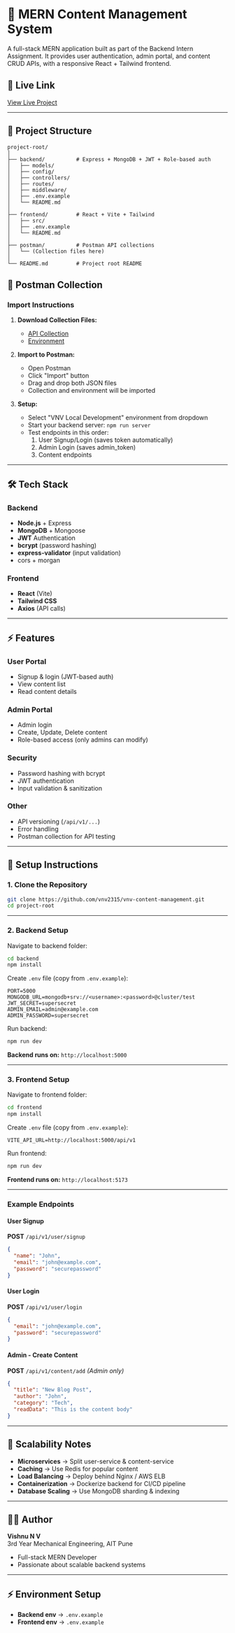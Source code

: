 # 🚀 MERN Content Management System

A full-stack MERN application built as part of the Backend Intern Assignment. It provides user authentication, admin portal, and content CRUD APIs, with a responsive React + Tailwind frontend.


## 🚀 Live Link

[View Live Project](https://your-live-project-link.com)

---

## 📂 Project Structure

```
project-root/
│
├── backend/          # Express + MongoDB + JWT + Role-based auth
│   ├── models/
│   ├── config/
│   ├── controllers/
│   ├── routes/
│   ├── middleware/
│   ├── .env.example
│   └── README.md
│
├── frontend/         # React + Vite + Tailwind
│   ├── src/
│   ├── .env.example
│   └── README.md
│
├── postman/          # Postman API collections
│   └── (Collection files here)
│
└── README.md         # Project root README

```

## 📮 Postman Collection

### Import Instructions

1. **Download Collection Files:**
   - [API Collection](./postman/VNV-CMS-API-Collection.json)
   - [Environment](./postman/VNV-Local-Environment.json)

2. **Import to Postman:**
   - Open Postman
   - Click "Import" button
   - Drag and drop both JSON files
   - Collection and environment will be imported

3. **Setup:**
   - Select "VNV Local Development" environment from dropdown
   - Start your backend server: `npm run server`
   - Test endpoints in this order:
     1. User Signup/Login (saves token automatically)
     2. Admin Login (saves admin_token)
     3. Content endpoints


---

## 🛠️ Tech Stack

### Backend
- **Node.js** + Express
- **MongoDB** + Mongoose
- **JWT** Authentication
- **bcrypt** (password hashing)
- **express-validator** (input validation)
- cors + morgan

### Frontend
- **React** (Vite)
- **Tailwind CSS**
- **Axios** (API calls)

---

## ⚡ Features

### User Portal
- Signup & login (JWT-based auth)
- View content list
- Read content details

### Admin Portal
- Admin login
- Create, Update, Delete content
- Role-based access (only admins can modify)

### Security
- Password hashing with bcrypt
- JWT authentication
- Input validation & sanitization

### Other
- API versioning (`/api/v1/...`)
- Error handling
- Postman collection for API testing

---

## 🔧 Setup Instructions

### 1. Clone the Repository

```bash
git clone https://github.com/vnv2315/vnv-content-management.git
cd project-root
```

---

### 2. Backend Setup

Navigate to backend folder:

```bash
cd backend
npm install
```

Create `.env` file (copy from `.env.example`):

```env
PORT=5000
MONGODB_URL=mongodb+srv://<username>:<password>@cluster/test
JWT_SECRET=supersecret
ADMIN_EMAIL=admin@example.com
ADMIN_PASSWORD=supersecret
```

Run backend:

```bash
npm run dev
```

**Backend runs on:** `http://localhost:5000`

---

### 3. Frontend Setup

Navigate to frontend folder:

```bash
cd frontend
npm install
```

Create `.env` file (copy from `.env.example`):

```env
VITE_API_URL=http://localhost:5000/api/v1
```

Run frontend:

```bash
npm run dev
```

**Frontend runs on:** `http://localhost:5173`

---

### Example Endpoints

#### User Signup
**POST** `/api/v1/user/signup`

```json
{
  "name": "John",
  "email": "john@example.com",
  "password": "securepassword"
}
```

#### User Login
**POST** `/api/v1/user/login`

```json
{
  "email": "john@example.com",
  "password": "securepassword"
}
```

#### Admin - Create Content
**POST** `/api/v1/content/add` *(Admin only)*

```json
{
  "title": "New Blog Post",
  "author": "John",
  "category": "Tech",
  "readData": "This is the content body"
}
```

---

## 🚀 Scalability Notes

- **Microservices** → Split user-service & content-service
- **Caching** → Use Redis for popular content
- **Load Balancing** → Deploy behind Nginx / AWS ELB
- **Containerization** → Dockerize backend for CI/CD pipeline
- **Database Scaling** → Use MongoDB sharding & indexing

---

## 👨‍💻 Author

**Vishnu N V**  
3rd Year Mechanical Engineering, AIT Pune

- Full-stack MERN Developer
- Passionate about scalable backend systems

---

## ⚡ Environment Setup

- **Backend env** → `.env.example`
- **Frontend env** → `.env.example`